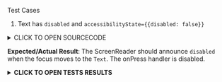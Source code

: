 Test Cases

1. Text has `disabled` and `accessibilityState={{disabled: false}}`

<details><summary>CLICK TO OPEN SOURCECODE</summary>
<p>

```javascript
<Text
  style={styles.text}
  onPress={() => console.warn('onPress')}
  disabled
  accessibilityState={{disabled: false}}>
  This is a Text
</Text>
```

</p>
</details>

**Expected/Actual Result**:
The ScreenReader should announce `disabled` when the focus moves to the `Text`.
The onPress handler is disabled.

**<details><summary>CLICK TO OPEN TESTS RESULTS</summary>**
<p>

<video src="https://user-images.githubusercontent.com/24992535/153145503-220619c3-4008-485d-9295-e0b623a856fc.mp4" width="1000" />

</p>
</details>

